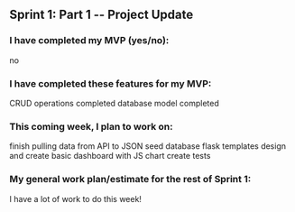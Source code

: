 ## Sprint 1: Part 1 -- Project Update

### I have completed my MVP (yes/no):
no
### I have completed these features for my MVP:
CRUD operations completed
database model completed

### This coming week, I plan to work on:
finish pulling data from API to JSON
seed database
flask templates
design and create basic dashboard with JS chart
create tests

### My general work plan/estimate for the rest of Sprint 1:
I have a lot of work to do this week! 


<!-- add instructions for folks to access API keys for themselves to make work. what files should look like -->